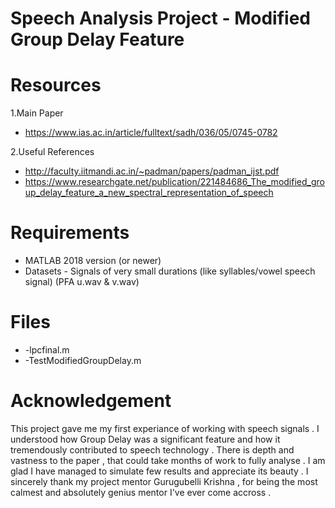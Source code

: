 # Speech Analysis Project - Modified Group Delay Feature

# Resources
 1.Main Paper  
* https://www.ias.ac.in/article/fulltext/sadh/036/05/0745-0782 

2.Useful References 
* http://faculty.iitmandi.ac.in/~padman/papers/padman_ijst.pdf
* https://www.researchgate.net/publication/221484686_The_modified_group_delay_feature_a_new_spectral_representation_of_speech


# Requirements 
- MATLAB 2018 version (or newer) 
- Datasets - Signals of very small durations (like syllables/vowel speech signal) (PFA u.wav & v.wav)

# Files 
* -lpcfinal.m
* -TestModifiedGroupDelay.m

# Acknowledgement

This project gave me my first experiance of working with speech signals . I understood how Group Delay was a significant feature 
and how it tremendously contributed to speech technology . There is depth and vastness to the paper , that could take months of work
to fully analyse . I am glad I have managed to simulate few results and appreciate its beauty . I sincerely thank my project mentor
Gurugubelli Krishna , for being the most calmest and absolutely genius mentor I've ever come accross . 








